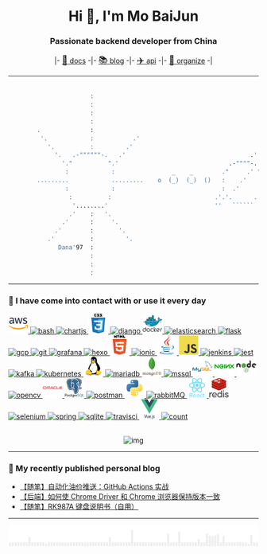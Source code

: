 <div align="center">
    <h1>Hi 👋, I'm Mo BaiJun</h1>
    <h3>Passionate backend developer from China</h3>
    <p> |-
        <a href="https://docs.mobaijun.com"><span style="font-size: 18px;">📝</span> docs</a> -|-
        <a href="https://www.mobaijun.com"><span style="font-size: 18px;">📚</span> blog</a> -|-
        <a href="https://api.mobaijun.com"><span style="font-size: 18px;">✈️</span> api</a> -|-
        <a href="https://github.com/april-projects"><span style="font-size: 18px;">🏦</span> organize</a> -|
    </p>
</div>


---


```bash
                                                                                               
                       :                                                                                                    
                       :                                                                                                    
                       :                                                                                                    
                       :                                                                                                    
        .              :                                                                                                    
         '.            :           .'                                                                                       
           '.          :         .'                                                                                         
             '.   .-""""""-.   .'                                   .'':                                                    
               '."          ".'                               .-""""-.'         .---.          .----.        .-"""-.        
                :            :                _    _        ."     .' ".    ..."     "...    ."      ".    ."       ".      
        .........            .........    o  (_)  (_)  ()   :    .'    :   '..:.......:..'   :        :    :         :   o  
                :            :                              :  .'      :       '.....'       '.      .'    '.       .'      
                 :          :                             .'.'.      .'                        `''''`        `'''''`        
                  '........'                              ''   ``````                                                       
                 .'    :   '.                                                                                               
               .'      :     '.                                                                                             
             .'        :       '.                                                                                           
           .'          :         '.                                                                                         
              Dana'97  :                                                                                                    
                       :                                                                                                    
                       :                                                                                                    
                       :                                                                                                    
```


---

### 🚀 I have come into contact with or use it every day

<div align="center">
    <p align="left">
        <a href="https://aws.amazon.com" target="_blank" rel="noreferrer">
            <img src="https://raw.githubusercontent.com/devicons/devicon/master/icons/amazonwebservices/amazonwebservices-original-wordmark.svg" alt="aws" width="40" height="40"/>
        </a>
        <a href="https://www.gnu.org/software/bash/" target="_blank" rel="noreferrer">
            <img src="https://www.vectorlogo.zone/logos/gnu_bash/gnu_bash-icon.svg" alt="bash" width="40" height="40"/>
        </a>
        <a href="https://www.chartjs.org" target="_blank" rel="noreferrer">
            <img src="https://www.chartjs.org/media/logo-title.svg" alt="chartjs" width="40" height="40"/>
        </a>
        <a href="https://www.w3schools.com/css/" target="_blank" rel="noreferrer">
            <img src="https://raw.githubusercontent.com/devicons/devicon/master/icons/css3/css3-original-wordmark.svg" alt="css3" width="40" height="40"/>
        </a>
        <a href="https://www.djangoproject.com/" target="_blank" rel="noreferrer">
            <img src="https://cdn.worldvectorlogo.com/logos/django.svg" alt="django" width="40" height="40"/>
        </a>
        <a href="https://www.docker.com/" target="_blank" rel="noreferrer">
            <img src="https://raw.githubusercontent.com/devicons/devicon/master/icons/docker/docker-original-wordmark.svg" alt="docker" width="40" height="40"/>
        </a>
        <a href="https://www.elastic.co" target="_blank" rel="noreferrer">
            <img src="https://www.vectorlogo.zone/logos/elastic/elastic-icon.svg" alt="elasticsearch" width="40" height="40"/>
        </a>
        <a href="https://flask.palletsprojects.com/" target="_blank" rel="noreferrer">
            <img src="https://www.vectorlogo.zone/logos/pocoo_flask/pocoo_flask-icon.svg" alt="flask" width="40" height="40"/>
        </a>
        <a href="https://cloud.google.com" target="_blank" rel="noreferrer">
            <img src="https://www.vectorlogo.zone/logos/google_cloud/google_cloud-icon.svg" alt="gcp" width="40" height="40"/>
        </a>
        <a href="https://git-scm.com/" target="_blank" rel="noreferrer">
            <img src="https://www.vectorlogo.zone/logos/git-scm/git-scm-icon.svg" alt="git" width="40" height="40"/>
        </a>
        <a href="https://grafana.com" target="_blank" rel="noreferrer">
            <img src="https://www.vectorlogo.zone/logos/grafana/grafana-icon.svg" alt="grafana" width="40" height="40"/>
        </a>
        <a href="hexo.io/" target="_blank" rel="noreferrer">
            <img src="https://www.vectorlogo.zone/logos/hexoio/hexoio-icon.svg" alt="hexo" width="40" height="40"/>
        </a>
        <a href="https://www.w3.org/html/" target="_blank" rel="noreferrer">
            <img src="https://raw.githubusercontent.com/devicons/devicon/master/icons/html5/html5-original-wordmark.svg" alt="html5" width="40" height="40"/>
        </a>
        <a href="https://ionicframework.com" target="_blank" rel="noreferrer">
            <img src="https://upload.wikimedia.org/wikipedia/commons/d/d1/Ionic_Logo.svg" alt="ionic" width="40" height="40"/>
        </a>
        <a href="https://www.java.com" target="_blank" rel="noreferrer">
            <img src="https://raw.githubusercontent.com/devicons/devicon/master/icons/java/java-original.svg" alt="java" width="40" height="40"/>
        </a>
        <a href="https://developer.mozilla.org/en-US/docs/Web/JavaScript" target="_blank" rel="noreferrer">
            <img src="https://raw.githubusercontent.com/devicons/devicon/master/icons/javascript/javascript-original.svg" alt="javascript" width="40" height="40"/>
        </a>
        <a href="https://www.jenkins.io" target="_blank" rel="noreferrer">
            <img src="https://www.vectorlogo.zone/logos/jenkins/jenkins-icon.svg" alt="jenkins" width="40" height="40"/>
        </a>
        <a href="https://jestjs.io" target="_blank" rel="noreferrer">
            <img src="https://www.vectorlogo.zone/logos/jestjsio/jestjsio-icon.svg" alt="jest" width="40" height="40"/>
        </a>
        <a href="https://kafka.apache.org/" target="_blank" rel="noreferrer">
            <img src="https://www.vectorlogo.zone/logos/apache_kafka/apache_kafka-icon.svg" alt="kafka" width="40" height="40"/>
        </a>
        <a href="https://kubernetes.io" target="_blank" rel="noreferrer">
            <img src="https://www.vectorlogo.zone/logos/kubernetes/kubernetes-icon.svg" alt="kubernetes" width="40" height="40"/>
        </a>
        <a href="https://www.linux.org/" target="_blank" rel="noreferrer">
            <img src="https://raw.githubusercontent.com/devicons/devicon/master/icons/linux/linux-original.svg" alt="linux" width="40" height="40"/>
        </a>
        <a href="https://mariadb.org/" target="_blank" rel="noreferrer">
            <img src="https://www.vectorlogo.zone/logos/mariadb/mariadb-icon.svg" alt="mariadb" width="40" height="40"/>
        </a>
        <a href="https://www.mongodb.com/" target="_blank" rel="noreferrer">
            <img src="https://raw.githubusercontent.com/devicons/devicon/master/icons/mongodb/mongodb-original-wordmark.svg" alt="mongodb" width="40" height="40"/>
        </a>
        <a href="https://www.microsoft.com/en-us/sql-server" target="_blank" rel="noreferrer">
            <img src="https://www.svgrepo.com/show/303229/microsoft-sql-server-logo.svg" alt="mssql" width="40" height="40"/>
        </a>
        <a href="https://www.mysql.com/" target="_blank" rel="noreferrer">
            <img src="https://raw.githubusercontent.com/devicons/devicon/master/icons/mysql/mysql-original-wordmark.svg" alt="mysql" width="40" height="40"/>
        </a>
        <a href="https://www.nginx.com" target="_blank" rel="noreferrer">
            <img src="https://raw.githubusercontent.com/devicons/devicon/master/icons/nginx/nginx-original.svg" alt="nginx" width="40" height="40"/>
        </a>
        <a href="https://nodejs.org" target="_blank" rel="noreferrer">
            <img src="https://raw.githubusercontent.com/devicons/devicon/master/icons/nodejs/nodejs-original-wordmark.svg" alt="nodejs" width="40" height="40"/>
        </a>
        <a href="https://opencv.org/" target="_blank" rel="noreferrer">
            <img src="https://www.vectorlogo.zone/logos/opencv/opencv-icon.svg" alt="opencv" width="40" height="40"/>
        </a>
        <a href="https://www.oracle.com/" target="_blank" rel="noreferrer">
            <img src="https://raw.githubusercontent.com/devicons/devicon/master/icons/oracle/oracle-original.svg" alt="oracle" width="40" height="40"/>
        </a>
        <a href="https://www.postgresql.org" target="_blank" rel="noreferrer">
            <img src="https://raw.githubusercontent.com/devicons/devicon/master/icons/postgresql/postgresql-original-wordmark.svg" alt="postgresql" width="40" height="40"/>
        </a>
        <a href="https://postman.com" target="_blank" rel="noreferrer">
            <img src="https://www.vectorlogo.zone/logos/getpostman/getpostman-icon.svg" alt="postman" width="40" height="40"/>
        </a>
        <a href="https://www.python.org" target="_blank" rel="noreferrer">
            <img src="https://raw.githubusercontent.com/devicons/devicon/master/icons/python/python-original.svg" alt="python" width="40" height="40"/>
        </a>
        <a href="https://www.rabbitmq.com" target="_blank" rel="noreferrer">
            <img src="https://www.vectorlogo.zone/logos/rabbitmq/rabbitmq-icon.svg" alt="rabbitMQ" width="40" height="40"/>
        </a>
        <a href="https://reactjs.org/" target="_blank" rel="noreferrer">
            <img src="https://raw.githubusercontent.com/devicons/devicon/master/icons/react/react-original-wordmark.svg" alt="react" width="40" height="40"/>
        </a>
        <a href="https://redis.io" target="_blank" rel="noreferrer">
            <img src="https://raw.githubusercontent.com/devicons/devicon/master/icons/redis/redis-original-wordmark.svg" alt="redis" width="40" height="40"/>
        </a>
        <a href="https://www.selenium.dev" target="_blank" rel="noreferrer">
            <img src="https://raw.githubusercontent.com/detain/svg-logos/780f25886640cef088af994181646db2f6b1a3f8/svg/selenium-logo.svg" alt="selenium" width="40" height="40"/>
        </a>
        <a href="https://spring.io/" target="_blank" rel="noreferrer">
            <img src="https://www.vectorlogo.zone/logos/springio/springio-icon.svg" alt="spring" width="40" height="40"/>
        </a>
        <a href="https://www.sqlite.org/" target="_blank" rel="noreferrer">
            <img src="https://www.vectorlogo.zone/logos/sqlite/sqlite-icon.svg" alt="sqlite" width="40" height="40"/>
        </a>
        <a href="https://travis-ci.org" target="_blank" rel="noreferrer">
            <img src="https://www.vectorlogo.zone/logos/travis-ci/travis-ci-icon.svg" alt="travisci" width="40" height="40"/>
        </a>
        <a href="https://vuejs.org/" target="_blank" rel="noreferrer">
            <img src="https://raw.githubusercontent.com/devicons/devicon/master/icons/vuejs/vuejs-original-wordmark.svg" alt="vuejs" width="40" height="40"/>
        </a>
        <a href="https://www.mobaijun.com" target="_blank" rel="noreferrer">
            <img src="https://profile-counter.glitch.me/mobaijun/count.svg" alt="count" width="180" height="40"/>
        </a>
    </p>
    <br/>
    <img src="https://github-readme-streak-stats.herokuapp.com?user=mobaijun&locale=zh&date_format=%5BY.%5Dn.j" alt="img"/>
</div>

---

### 📕 My recently published personal blog

<!-- BLOG-POST-LIST:START -->
- [【随笔】自动化油价推送：GitHub Actions 实战](https://www.mobaijun.com/posts/2512902170.html)
- [【后端】如何使 Chrome Driver 和 Chrome 浏览器保持版本一致](https://www.mobaijun.com/posts/2959232490.html)
- [【随笔】RK987A 键盘说明书（自用）](https://www.mobaijun.com/posts/3130768971.html)
<!-- BLOG-POST-LIST:END -->

---
<div align="right">
    <img style="max-width: 100%; height: auto;" alt="bars" src="./img/bars.gif"/>
</div>
